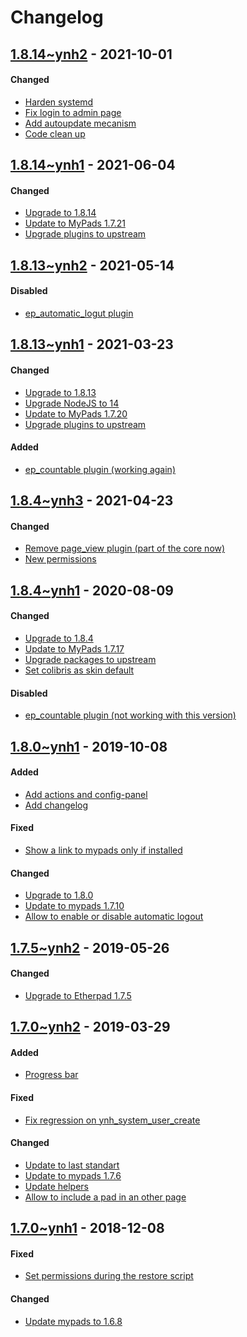 Changelog
=========


## [1.8.14~ynh2]() - 2021-10-01

#### Changed
* [Harden systemd]()
* [Fix login to admin page]()
* [Add autoupdate mecanism]()
* [Code clean up]()

## [1.8.14~ynh1]() - 2021-06-04

#### Changed
* [Upgrade to 1.8.14](https://github.com/YunoHost-Apps/etherpad_mypads_ynh/commit/452b42c106f9e67f84165e1f62ba7cc516240351)
* [Update to MyPads 1.7.21](https://github.com/YunoHost-Apps/etherpad_mypads_ynh/commit/678da97ecac67491028cdeba1493ba11650b992b)
* [Upgrade plugins to upstream](https://github.com/YunoHost-Apps/etherpad_mypads_ynh/commit/34d5d0a002c3ca74c8151d365efaaba0e6fb96b2)

## [1.8.13~ynh2]() - 2021-05-14

#### Disabled
* [ep_automatic_logut plugin](https://github.com/YunoHost-Apps/etherpad_mypads_ynh/pull/140/files)

## [1.8.13~ynh1]() - 2021-03-23

#### Changed
* [Upgrade to 1.8.13](https://github.com/YunoHost-Apps/etherpad_mypads_ynh/commit/9684b59824b18ea781efb8a26df5d7c3d51a8264)
* [Upgrade NodeJS to 14](https://github.com/YunoHost-Apps/etherpad_mypads_ynh/commit/5d3ce9996e3f4d0812b000467e5ae2d9ee5416e0)
* [Update to MyPads 1.7.20]()
* [Upgrade plugins to upstream](https://github.com/YunoHost-Apps/etherpad_mypads_ynh/commit/943ec31536dabe4f2146253f3e478598cdafe4bf)

#### Added
* [ep_countable plugin (working again)](https://github.com/YunoHost-Apps/etherpad_mypads_ynh/commit/5d3ce9996e3f4d0812b000467e5ae2d9ee5416e0)

## [1.8.4~ynh3](https://github.com/YunoHost-Apps/etherpad_mypads_ynh/pull/133) - 2021-04-23

#### Changed
* [Remove page_view plugin (part of the core now)](https://github.com/YunoHost-Apps/etherpad_mypads_ynh/pull/133/commits/def10182c0d7e7aa8a9123e3606203fbd37a20ea)
* [New permissions](https://github.com/YunoHost-Apps/etherpad_mypads_ynh/pull/133/commits/943ec31536dabe4f2146253f3e478598cdafe4bf)

## [1.8.4~ynh1](https://github.com/YunoHost-Apps/etherpad_mypads_ynh/pull/105) - 2020-08-09

#### Changed
* [Upgrade to 1.8.4](https://github.com/YunoHost-Apps/etherpad_mypads_ynh/pull/105/commits/db2ffa6fc5ebac447410e1018c9b3d1bd3be79a2)
* [Update to MyPads 1.7.17](https://github.com/YunoHost-Apps/etherpad_mypads_ynh/pull/105/commits/db2ffa6fc5ebac447410e1018c9b3d1bd3be79a2)
* [Upgrade packages to upstream](https://github.com/YunoHost-Apps/etherpad_mypads_ynh/pull/105/commits/28f2069099fe81d8c9b188e3461494323e437cfe)
* [Set colibris as skin default](https://github.com/YunoHost-Apps/etherpad_mypads_ynh/pull/105/commits/5201c05185b8e65635267a73339fe9d3ce255a4f)

#### Disabled
* [ep_countable plugin (not working with this version)](https://github.com/YunoHost-Apps/etherpad_mypads_ynh/pull/105/commits/0a0d26cc5cadb5d51ae0e8dbbef41c9488af2433)

## [1.8.0~ynh1](https://github.com/YunoHost-Apps/etherpad_mypads_ynh/pull/74) - 2019-10-08

#### Added
* [Add actions and config-panel](https://github.com/YunoHost-Apps/etherpad_mypads_ynh/pull/49)
* [Add changelog](https://github.com/YunoHost-Apps/etherpad_mypads_ynh/pull/76)

#### Fixed
* [Show a link to mypads only if installed](https://github.com/YunoHost-Apps/etherpad_mypads_ynh/pull/74/commits/46b50b32e58edfb74c143fe5a50362629294f50b)

#### Changed
* [Upgrade to 1.8.0](https://github.com/YunoHost-Apps/etherpad_mypads_ynh/pull/78)
* [Update to mypads 1.7.10](https://github.com/YunoHost-Apps/etherpad_mypads_ynh/pull/74/commits/00060c99db7f0fcac57c910256a37b6deeb8c2fe)
* [Allow to enable or disable automatic logout](https://github.com/YunoHost-Apps/etherpad_mypads_ynh/pull/74/commits/fdc8d6cbdd8eb0931336311d53857dad7f966d93)

## [1.7.5~ynh2](https://github.com/YunoHost-Apps/etherpad_mypads_ynh/pull/69) - 2019-05-26

#### Changed
* [Upgrade to Etherpad 1.7.5](https://github.com/YunoHost-Apps/etherpad_mypads_ynh/pull/69/commits/d299b77dd865e9fff306c121235450e27ab9372a)


## [1.7.0~ynh2](https://github.com/YunoHost-Apps/etherpad_mypads_ynh/pull/63) - 2019-03-29

#### Added
- [Progress bar](https://github.com/YunoHost-Apps/etherpad_mypads_ynh/pull/63/commits/4489e07a059477802cfeb402e1980b79e1ddce97)

#### Fixed
* [Fix regression on ynh_system_user_create](https://github.com/YunoHost-Apps/etherpad_mypads_ynh/pull/63/commits/c0de9b2ee3ebc5ecb11e02655984e1fe793dd9d5)

#### Changed
* [Update to last standart](https://github.com/YunoHost-Apps/etherpad_mypads_ynh/pull/63/commits/c663ec74c1d97cccbc1291a9d3e74cdf3b7586e9)
* [Update to mypads 1.7.6](https://github.com/YunoHost-Apps/etherpad_mypads_ynh/pull/63/commits/c87caaad6507a52a71572ef21529cc4f1022b53b)
* [Update helpers](https://github.com/YunoHost-Apps/etherpad_mypads_ynh/pull/63/commits/bab779a39f3f6f45c0fcc6bdf640baa47a5e6821)
* [Allow to include a pad in an other page](https://github.com/YunoHost-Apps/etherpad_mypads_ynh/pull/63/commits/f27cca79957f88fd9972452db146fe6867ba3f79)


## [1.7.0~ynh1](https://github.com/YunoHost-Apps/etherpad_mypads_ynh/pull/55) - 2018-12-08

#### Fixed
* [Set permissions during the restore script](https://github.com/YunoHost-Apps/etherpad_mypads_ynh/pull/55/commits/85be69b5ce15db0d9df0f0ca191be43c2ea6bc31)

#### Changed
* [Update mypads to 1.6.8](https://github.com/YunoHost-Apps/etherpad_mypads_ynh/pull/55/commits/8c73fd242286029991b774d02ce9209c88793c21)
